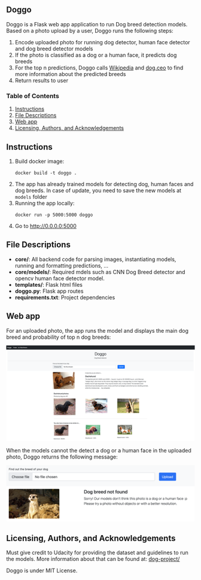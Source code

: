 ## Doggo
Doggo is a Flask web app application to run Dog breed detection models. Based on a photo upload by a user, Doggo runs the following steps:

1. Encode uploaded photo for running dog detector, human face detector and dog breed detector models
2. If the photo is classified as a dog or a human face, it predicts dog breeds
3. For the top n predictions, Doggo calls [Wikipedia](http://wikipedia.com) and [dog.ceo](https://dog.ceo) to find more information about the predicted breeds
4. Return results to user

### Table of Contents

1. [Instructions](#instructions)
3. [File Descriptions](#files)
4. [Web app](#app)
5. [Licensing, Authors, and Acknowledgements](#licensing)

## Instructions <a name="instructions"></a>
1. Build docker image:
   ```
   docker build -t doggo .
   ``` 
2. The app has already trained models for detecting dog, human faces and dog breeds. In case of update, you need to save the new models at `models` folder
3. Running the app locally: 
    ```
    docker run -p 5000:5000 doggo
    ```
4. Go to http://0.0.0.0:5000

## File Descriptions <a name="files"></a>

* **core/**: All backend code for parsing images, instantiating models, running and formatting predictions, ...
* **core/models/**: Required mdels such as CNN Dog Breed detector and opencv human face detector model.
* **templates/**: Flask html files
* **doggo.py**: Flask app routes
* **requirements.txt**: Project dependencies

## Web app <a name="app"></a>
For an uploaded photo, the app runs the model and displays the main dog breed and probability of top n dog breeds:

![png](fig/valid_prediction.png)

When the models cannot the detect a dog or a human face in the uploaded photo, Doggo returns the following message:

![png](fig/invalid_prediction.png)

## Licensing, Authors, and Acknowledgements
Must give credit to Udacity for providing the dataset and guidelines to run the models. More information about that can be found at: [dog-project/](https://github.com/besson/ds-capstone-project/tree/master/dog-project)

Doggo is under MIT License.